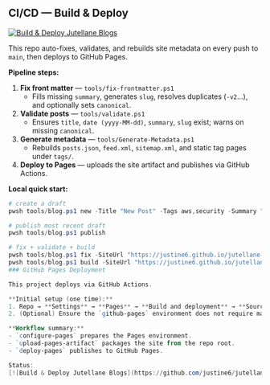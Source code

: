 ## CI/CD — Build & Deploy

[![Build & Deploy Jutellane Blogs](https://github.com/justine6/jutellane-blogs/actions/workflows/blog.yml/badge.svg)](https://github.com/justine6/jutellane-blogs/actions/workflows/blog.yml)

This repo auto-fixes, validates, and rebuilds site metadata on every push to `main`, then deploys to GitHub Pages.

**Pipeline steps:**
1. **Fix front matter** — `tools/fix-frontmatter.ps1`
   - Fills missing `summary`, generates `slug`, resolves duplicates (`-v2`…), and optionally sets `canonical`.
2. **Validate posts** — `tools/validate.ps1`
   - Ensures `title`, `date (yyyy-MM-dd)`, `summary`, `slug` exist; warns on missing `canonical`.
3. **Generate metadata** — `tools/Generate-Metadata.ps1`
   - Rebuilds `posts.json`, `feed.xml`, `sitemap.xml`, and static tag pages under `tags/`.
4. **Deploy to Pages** — uploads the site artifact and publishes via GitHub Actions.

**Local quick start:**
```powershell
# create a draft
pwsh tools/blog.ps1 new -Title "New Post" -Tags aws,security -Summary "blurb"

# publish most recent draft
pwsh tools/blog.ps1 publish

# fix + validate + build
pwsh tools/blog.ps1 fix -SiteUrl "https://justine6.github.io/jutellane-blogs"
pwsh tools/blog.ps1 build -SiteUrl "https://justine6.github.io/jutellane-blogs"
### GitHub Pages Deployment

This project deploys via GitHub Actions.

**Initial setup (one time):**
1. Repo → **Settings** → **Pages** → **Build and deployment** → **Source**: **GitHub Actions**.
2. (Optional) Ensure the `github-pages` environment does not require manual approvals.

**Workflow summary:**
- `configure-pages` prepares the Pages environment.
- `upload-pages-artifact` packages the site from the repo root.
- `deploy-pages` publishes to GitHub Pages.

Status:  
[![Build & Deploy Jutellane Blogs](https://github.com/justine6/jutellane-blogs/actions/workflows/blog.yml/badge.svg)](https://github.com/justine6/jutellane-blogs/actions/workflows/blog.yml)
